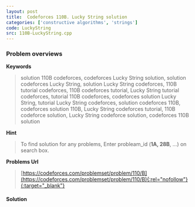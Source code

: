 ```yaml
---
layout: post
title:  Codeforces 110B. Lucky String solution
categories: ['constructive algorithms', 'strings']
code: LuckyString
src: 110B-LuckyString.cpp
---
```

### **Problem overviews**

**Keywords**
> solution 110B codeforces, codeforces Lucky String solution, solution codeforces Lucky String, solution Lucky String codeforces, 110B tutorial codeforces, 110B codeforces tutorial, Lucky String tutorial codeforces, tutorial 110B codeforces, codeforces solution Lucky String, tutorial Lucky String codeforces, solution codeforces 110B, codeforces solution 110B, Lucky String codeforces tutorial, 110B codeforce solution, Lucky String codeforce solution, codeforces 110B solution

**Hint**
> To find solution for any problems, Enter probleam_id (**1A, 28B**, ...) on search box. 

**Problems Url**
> [https://codeforces.com/problemset/problem/110/B](https://codeforces.com/problemset/problem/110/B){:rel="nofollow"}{:target="_blank"}

#### **Solution**



